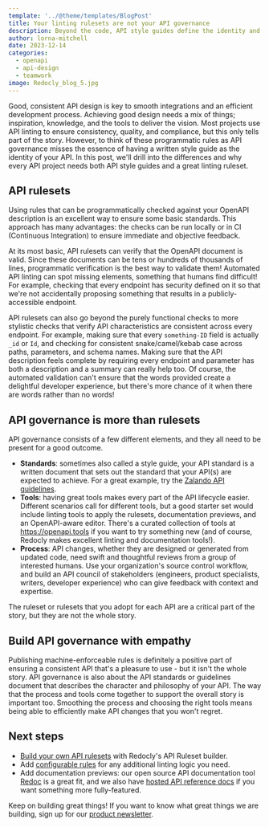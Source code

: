 ```yaml
---
template: '../@theme/templates/BlogPost'
title: Your linting rulesets are not your API governance
description: Beyond the code, API style guides define the identity and values of your API
author: lorna-mitchell
date: 2023-12-14
categories:
  - openapi
  - api-design
  - teamwork
image: Redocly_blog_5.jpg
---
```



Good, consistent API design is key to smooth integrations and an efficient development process. Achieving good design needs a mix of things; inspiration, knowledge, and the tools to deliver the vision.
Most projects use API linting to ensure consistency, quality, and compliance, but this only tells part of the story.
However, to think of these programmatic rules as API governance misses the essence of having a written style guide as the identity of your API.
In this post, we'll drill into the differences and why every API project needs both API style guides and a great linting ruleset.

## API rulesets

Using rules that can be programmatically checked against your OpenAPI description is an excellent way to ensure some basic standards.
This approach has many advantages: the checks can be run locally or in CI (Continuous Integration) to ensure immediate and objective feedback.

At its most basic, API rulesets can verify that the OpenAPI document is valid. Since these documents can be tens or hundreds of thousands of lines, programmatic verification is the best way to validate them!
Automated API linting can spot missing elements, something that humans find difficult! For example, checking that every endpoint has security defined on it so that we're not accidentally proposing something that results in a publicly-accessible endpoint.

API rulesets can also go beyond the purely functional checks to more stylistic checks that verify API characteristics are consistent across every endpoint. For example, making sure that every `something-ID` field is actually `_id` or `Id`, and checking for consistent snake/camel/kebab case across paths, parameters, and schema names.
Making sure that the API description feels complete by requiring every endpoint and parameter has both a description and a summary can really help too. Of course, the automated validation can't ensure that the words provided create a delightful developer experience, but there's more chance of it when there are words rather than no words!

## API governance is more than rulesets

API governance consists of a few different elements, and they all need to be present for a good outcome.

* **Standards**: sometimes also called a style guide, your API standard is a written document that sets out the standard that your API(s) are expected to achieve. For a great example, try the [Zalando API guidelines](https://opensource.zalando.com/restful-api-guidelines/).
* **Tools**: having great tools makes every part of the API lifecycle easier. Different scenarios call for different tools, but a good starter set would include linting tools to apply the rulesets, documentation previews, and an OpenAPI-aware editor. There's a curated collection of tools at <https://openapi.tools> if you want to try something new (and of course, Redocly makes excellent linting and documentation tools!).
* **Process**: API changes, whether they are designed or generated from updated code, need swift and thoughtful reviews from a group of interested humans. Use your organization's source control workflow, and build an API council of stakeholders (engineers, product specialists, writers, developer experience) who can give feedback with context and expertise.

The ruleset or rulesets that you adopt for each API are a critical part of the story, but they are not the whole story.

## Build API governance with empathy

Publishing machine-enforceable rules is definitely a positive part of ensuring a consistent API that's a pleasure to use - but it isn't the whole story. API governance is also about the API standards or guidelines document that describes the character and philosophy of your API. The way that the process and tools come together to support the overall story is important too. Smoothing the process and choosing the right tools means being able to efficiently make API changes that you won't regret.

## Next steps

* [Build your own API rulesets](https://redocly.com/api-governance) with Redocly's API Ruleset builder.
* Add [configurable rules](https://redocly.com/docs/cli/rules/configurable-rules/) for any additional linting logic you need.
* Add documentation previews: our open source API documentation tool [Redoc](https://github.com/redocly/redoc) is a great fit, and we also have [hosted API reference docs](https://redocly.com/reference/) if you want something more fully-featured.

Keep on building great things! If you want to know what great things we are building, sign up for our [product newsletter](https://redocly.com/product-updates/).

